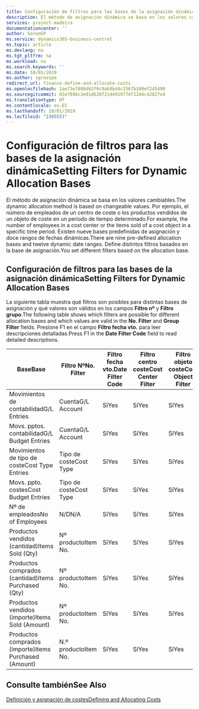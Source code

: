 ```yaml
---
title: Configuración de filtros para las bases de la asignación dinámica | Documentos de Microsoft
description: El método de asignación dinámica se basa en los valores cambiables. Por ejemplo, el número de empleados de un centro de coste o los productos vendidos de un objeto de coste en un periodo de tiempo determinado. Existen nueve bases predefinidas de asignación y doce rangos de fechas dinámicas. Define distintos filtros basados en la base de asignación.
services: project-madeira
documentationcenter: ''
author: SorenGP
ms.service: dynamics365-business-central
ms.topic: article
ms.devlang: na
ms.tgt_pltfrm: na
ms.workload: na
ms.search.keywords: ''
ms.date: 10/01/2019
ms.author: sgroespe
redirect_url: finance-define-and-allocate-costs
ms.openlocfilehash: 1ae73e7808db2f0c9ab9bd4c2567b109ef245490
ms.sourcegitcommit: 02e704bc3e01d62072144919774f1244c42827e4
ms.translationtype: HT
ms.contentlocale: es-ES
ms.lasthandoff: 10/01/2019
ms.locfileid: "2305553"
---
```

# <a name="setting-filters-for-dynamic-allocation-bases"></a><span data-ttu-id="f2a24-106">Configuración de filtros para las bases de la asignación dinámica</span><span class="sxs-lookup"><span data-stu-id="f2a24-106">Setting Filters for Dynamic Allocation Bases</span></span>
<span data-ttu-id="f2a24-107">El método de asignación dinámica se basa en los valores cambiables.</span><span class="sxs-lookup"><span data-stu-id="f2a24-107">The dynamic allocation method is based on changeable values.</span></span> <span data-ttu-id="f2a24-108">Por ejemplo, el número de empleados de un centro de coste o los productos vendidos de un objeto de coste en un periodo de tiempo determinado.</span><span class="sxs-lookup"><span data-stu-id="f2a24-108">For example, the number of employees in a cost center or the items sold of a cost object in a specific time period.</span></span> <span data-ttu-id="f2a24-109">Existen nueve bases predefinidas de asignación y doce rangos de fechas dinámicas.</span><span class="sxs-lookup"><span data-stu-id="f2a24-109">There are nine pre-defined allocation bases and twelve dynamic date ranges.</span></span> <span data-ttu-id="f2a24-110">Define distintos filtros basados en la base de asignación.</span><span class="sxs-lookup"><span data-stu-id="f2a24-110">You set different filters based on the allocation base.</span></span>  

## <a name="setting-filters-for-dynamic-allocation-bases"></a><span data-ttu-id="f2a24-111">Configuración de filtros para las bases de la asignación dinámica</span><span class="sxs-lookup"><span data-stu-id="f2a24-111">Setting Filters for Dynamic Allocation Bases</span></span>  
 <span data-ttu-id="f2a24-112">La siguiente tabla muestra qué filtros son posibles para distintas bases de asignación y qué valores son válidos en los campos **Filtro nº** y **Filtro grupo**.</span><span class="sxs-lookup"><span data-stu-id="f2a24-112">The following table shows which filters are possible for different allocation bases and which values are valid in the **No. Filter** and **Group Filter** fields.</span></span> <span data-ttu-id="f2a24-113">Presione F1 en el campo **Filtro fecha vto.** para leer descripciones detalladas.</span><span class="sxs-lookup"><span data-stu-id="f2a24-113">Press F1 in the **Date Filter Code** field to read detailed descriptions.</span></span>  

|<span data-ttu-id="f2a24-114">**Base**</span><span class="sxs-lookup"><span data-stu-id="f2a24-114">**Base**</span></span>|<span data-ttu-id="f2a24-115">**Filtro Nº**</span><span class="sxs-lookup"><span data-stu-id="f2a24-115">**No. Filter**</span></span>|<span data-ttu-id="f2a24-116">**Filtro fecha vto.**</span><span class="sxs-lookup"><span data-stu-id="f2a24-116">**Date Filter Code**</span></span>|<span data-ttu-id="f2a24-117">**Filtro centro coste**</span><span class="sxs-lookup"><span data-stu-id="f2a24-117">**Cost Center Filter**</span></span>|<span data-ttu-id="f2a24-118">**Filtro objeto coste**</span><span class="sxs-lookup"><span data-stu-id="f2a24-118">**Cost Object Filter**</span></span>|<span data-ttu-id="f2a24-119">**Filtro grupo**</span><span class="sxs-lookup"><span data-stu-id="f2a24-119">**Group Filter**</span></span>|  
|--------------|----------------------------------------|----------------------------------------------|------------------------------------------------|------------------------------------------------|------------------------------------------|  
|<span data-ttu-id="f2a24-120">Movimientos de contabilidad</span><span class="sxs-lookup"><span data-stu-id="f2a24-120">G/L Entries</span></span>|<span data-ttu-id="f2a24-121">Cuenta</span><span class="sxs-lookup"><span data-stu-id="f2a24-121">G/L Account</span></span>|<span data-ttu-id="f2a24-122">Sí</span><span class="sxs-lookup"><span data-stu-id="f2a24-122">Yes</span></span>|<span data-ttu-id="f2a24-123">Sí</span><span class="sxs-lookup"><span data-stu-id="f2a24-123">Yes</span></span>|<span data-ttu-id="f2a24-124">Sí</span><span class="sxs-lookup"><span data-stu-id="f2a24-124">Yes</span></span>|<span data-ttu-id="f2a24-125">N/D</span><span class="sxs-lookup"><span data-stu-id="f2a24-125">N/A</span></span>|  
|<span data-ttu-id="f2a24-126">Movs. pptos. contabilidad</span><span class="sxs-lookup"><span data-stu-id="f2a24-126">G/L Budget Entries</span></span>|<span data-ttu-id="f2a24-127">Cuenta</span><span class="sxs-lookup"><span data-stu-id="f2a24-127">G/L Account</span></span>|<span data-ttu-id="f2a24-128">Sí</span><span class="sxs-lookup"><span data-stu-id="f2a24-128">Yes</span></span>|<span data-ttu-id="f2a24-129">Sí</span><span class="sxs-lookup"><span data-stu-id="f2a24-129">Yes</span></span>|<span data-ttu-id="f2a24-130">Sí</span><span class="sxs-lookup"><span data-stu-id="f2a24-130">Yes</span></span>|<span data-ttu-id="f2a24-131">Nombres pptos. contabilidad</span><span class="sxs-lookup"><span data-stu-id="f2a24-131">G/L Budget Name</span></span>|  
|<span data-ttu-id="f2a24-132">Movimientos de tipo de coste</span><span class="sxs-lookup"><span data-stu-id="f2a24-132">Cost Type Entries</span></span>|<span data-ttu-id="f2a24-133">Tipo de coste</span><span class="sxs-lookup"><span data-stu-id="f2a24-133">Cost Type</span></span>|<span data-ttu-id="f2a24-134">Sí</span><span class="sxs-lookup"><span data-stu-id="f2a24-134">Yes</span></span>|<span data-ttu-id="f2a24-135">Sí</span><span class="sxs-lookup"><span data-stu-id="f2a24-135">Yes</span></span>|<span data-ttu-id="f2a24-136">Sí</span><span class="sxs-lookup"><span data-stu-id="f2a24-136">Yes</span></span>|<span data-ttu-id="f2a24-137">N/D</span><span class="sxs-lookup"><span data-stu-id="f2a24-137">N/A</span></span>|  
|<span data-ttu-id="f2a24-138">Movs. ppto. costes</span><span class="sxs-lookup"><span data-stu-id="f2a24-138">Cost Budget Entries</span></span>|<span data-ttu-id="f2a24-139">Tipo de coste</span><span class="sxs-lookup"><span data-stu-id="f2a24-139">Cost Type</span></span>|<span data-ttu-id="f2a24-140">Sí</span><span class="sxs-lookup"><span data-stu-id="f2a24-140">Yes</span></span>|<span data-ttu-id="f2a24-141">Sí</span><span class="sxs-lookup"><span data-stu-id="f2a24-141">Yes</span></span>|<span data-ttu-id="f2a24-142">Sí</span><span class="sxs-lookup"><span data-stu-id="f2a24-142">Yes</span></span>|<span data-ttu-id="f2a24-143">Nombre ppto.</span><span class="sxs-lookup"><span data-stu-id="f2a24-143">Budget Name</span></span>|  
|<span data-ttu-id="f2a24-144">Nº de empleados</span><span class="sxs-lookup"><span data-stu-id="f2a24-144">No of Employees</span></span>|<span data-ttu-id="f2a24-145">N/D</span><span class="sxs-lookup"><span data-stu-id="f2a24-145">N/A</span></span>|<span data-ttu-id="f2a24-146">Sí</span><span class="sxs-lookup"><span data-stu-id="f2a24-146">Yes</span></span>|<span data-ttu-id="f2a24-147">Sí</span><span class="sxs-lookup"><span data-stu-id="f2a24-147">Yes</span></span>|<span data-ttu-id="f2a24-148">Sí</span><span class="sxs-lookup"><span data-stu-id="f2a24-148">Yes</span></span>|<span data-ttu-id="f2a24-149">N/D</span><span class="sxs-lookup"><span data-stu-id="f2a24-149">N/A</span></span>|  
|<span data-ttu-id="f2a24-150">Productos vendidos (cantidad)</span><span class="sxs-lookup"><span data-stu-id="f2a24-150">Items Sold (Qty)</span></span>|<span data-ttu-id="f2a24-151">Nº producto</span><span class="sxs-lookup"><span data-stu-id="f2a24-151">Item No.</span></span>|<span data-ttu-id="f2a24-152">Sí</span><span class="sxs-lookup"><span data-stu-id="f2a24-152">Yes</span></span>|<span data-ttu-id="f2a24-153">Sí</span><span class="sxs-lookup"><span data-stu-id="f2a24-153">Yes</span></span>|<span data-ttu-id="f2a24-154">Sí</span><span class="sxs-lookup"><span data-stu-id="f2a24-154">Yes</span></span>|<span data-ttu-id="f2a24-155">Grupo contable existencias</span><span class="sxs-lookup"><span data-stu-id="f2a24-155">Inventory Posting Group</span></span>|  
|<span data-ttu-id="f2a24-156">Productos comprados (cantidad)</span><span class="sxs-lookup"><span data-stu-id="f2a24-156">Items Purchased (Qty)</span></span>|<span data-ttu-id="f2a24-157">Nº producto</span><span class="sxs-lookup"><span data-stu-id="f2a24-157">Item No.</span></span>|<span data-ttu-id="f2a24-158">Sí</span><span class="sxs-lookup"><span data-stu-id="f2a24-158">Yes</span></span>|<span data-ttu-id="f2a24-159">Sí</span><span class="sxs-lookup"><span data-stu-id="f2a24-159">Yes</span></span>|<span data-ttu-id="f2a24-160">Sí</span><span class="sxs-lookup"><span data-stu-id="f2a24-160">Yes</span></span>|<span data-ttu-id="f2a24-161">Grupo contable existencias</span><span class="sxs-lookup"><span data-stu-id="f2a24-161">Inventory Posting Group</span></span>|  
|<span data-ttu-id="f2a24-162">Productos vendidos (importe)</span><span class="sxs-lookup"><span data-stu-id="f2a24-162">Items Sold (Amount)</span></span>|<span data-ttu-id="f2a24-163">Nº producto</span><span class="sxs-lookup"><span data-stu-id="f2a24-163">Item No.</span></span>|<span data-ttu-id="f2a24-164">Sí</span><span class="sxs-lookup"><span data-stu-id="f2a24-164">Yes</span></span>|<span data-ttu-id="f2a24-165">Sí</span><span class="sxs-lookup"><span data-stu-id="f2a24-165">Yes</span></span>|<span data-ttu-id="f2a24-166">Sí</span><span class="sxs-lookup"><span data-stu-id="f2a24-166">Yes</span></span>|<span data-ttu-id="f2a24-167">Grupo contable existencias</span><span class="sxs-lookup"><span data-stu-id="f2a24-167">Inventory Posting Group</span></span>|  
|<span data-ttu-id="f2a24-168">Productos comprados (importe)</span><span class="sxs-lookup"><span data-stu-id="f2a24-168">Items Purchased (Amount)</span></span>|<span data-ttu-id="f2a24-169">N.º producto</span><span class="sxs-lookup"><span data-stu-id="f2a24-169">Item No.</span></span>|<span data-ttu-id="f2a24-170">Sí</span><span class="sxs-lookup"><span data-stu-id="f2a24-170">Yes</span></span>|<span data-ttu-id="f2a24-171">Sí</span><span class="sxs-lookup"><span data-stu-id="f2a24-171">Yes</span></span>|<span data-ttu-id="f2a24-172">Sí</span><span class="sxs-lookup"><span data-stu-id="f2a24-172">Yes</span></span>|<span data-ttu-id="f2a24-173">Grupo registro inventario</span><span class="sxs-lookup"><span data-stu-id="f2a24-173">Inventory Posting Group</span></span>|  

## <a name="see-also"></a><span data-ttu-id="f2a24-174">Consulte también</span><span class="sxs-lookup"><span data-stu-id="f2a24-174">See Also</span></span>  
[<span data-ttu-id="f2a24-175">Definición y asignación de costes</span><span class="sxs-lookup"><span data-stu-id="f2a24-175">Defining and Allocating Costs</span></span>](finance-define-and-allocate-costs.md)

